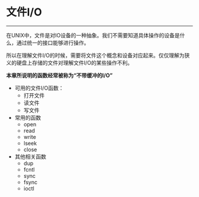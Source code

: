 # 文件I/O
---

在UNIX中，文件是对IO设备的一种抽象。我们不需要知道具体操作的设备是什么，通过统一的接口能够进行操作。

所以在理解文件I/O的时候，需要将文件这个概念和设备对应起来。仅仅理解为狭义的硬盘上存储的文件对理解文件I/O的某些操作不利。

**本章所说明的函数经常被称为“不带缓冲的I/O”**

* 可用的文件I/O函数：
    * 打开文件
    * 读文件
    * 写文件
* 常用的函数
    * open
    * read
    * write
    * lseek
    * close
* 其他相关函数
    * dup
    * fcntl
    * sync
    * fsync
    * ioctl